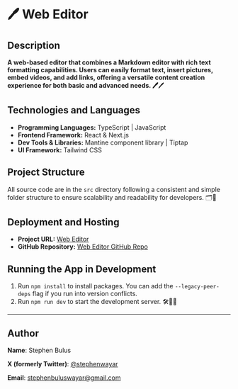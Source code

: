 # 🖊 Web Editor

## Description

**A web-based editor that combines a Markdown editor with rich text formatting capabilities. Users can easily format text, insert pictures, embed videos, and add links, offering a versatile content creation experience for both basic and advanced needs. 🖊**🖊

## Technologies and Languages

- **Programming Languages:** TypeScript | JavaScript
- **Frontend Framework:** React & Next.js
- **Dev Tools & Libraries:** Mantine component library | Tiptap
- **UI Framework:** Tailwind CSS 

## Project Structure

All source code are in the `src` directory following a consistent and simple folder structure to ensure scalability and readability for developers. 🗂️📂

## Deployment and Hosting

- **Project URL:** [Web Editor](https://stephenwayar.github.io/web-editor/)
- **GitHub Repository:** [Web Editor GitHub Repo](https://github.com/stephenwayar/web-editor)

## Running the App in Development

1. Run `npm install` to install packages. You can add the `--legacy-peer-deps` flag if you run into version conflicts.
2. Run `npm run dev` to start the development server. 🛠️👨‍💻

---

## Author

**Name**: Stephen Bulus

**X (formerly Twitter)**: [@stephenwayar](https://x.com/stephenwayar)

**Email**: [stephenbuluswayar@gmail.com](mailto:stephenbuluswayar@gmail.com)